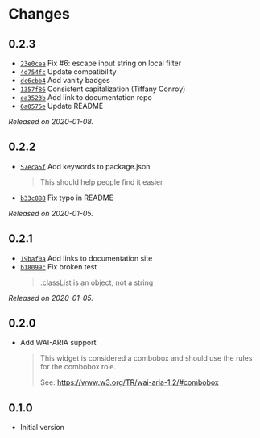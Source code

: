 # Changes

## 0.2.3

- [`23e0cea`](https://plete.dev/commit/23e0cea57c6484e9d1a148ed58e3644ccbc3ba29)
  Fix #6: escape input string on local filter
- [`4d754fc`](https://plete.dev/commit/4d754fc012512931b1f946cd53aa81a74a84691f)
  Update compatibility
- [`dc6cbb4`](https://plete.dev/commit/dc6cbb4caa6209c7f957d1b41e0d0540aa785c6a)
  Add vanity badges
- [`1357f86`](https://plete.dev/commit/1357f860f92329c5326d30622ec68b082e9ff0d3)
  Consistent capitalization (Tiffany Conroy)
- [`ea3523b`](https://plete.dev/commit/ea3523b01db73d59aae3033a3c3d70abe79d6aa3)
  Add link to documentation repo
- [`6a0575e`](https://plete.dev/commit/6a0575e7a6952a6f1ac5e0cde61693d8b22f60c7)
  Update README

_Released on 2020-01-08._

## 0.2.2

- [`57eca5f`](https://plete.dev/commit/57eca5f89318183f3263e76042f98502fbf17279)
  Add keywords to package.json
    >
    > This should help people find it easier
    >
- [`b33c888`](https://plete.dev/commit/b33c888911207fe3e0035fd5743f21fcbb34f4ac)
  Fix typo in README

_Released on 2020-01-05._

## 0.2.1

- [`19baf0a`](https://plete.dev/commit/19baf0a87c6cbd6a2f692e564a8b342909e32b93)
  Add links to documentation site
- [`b18099c`](https://plete.dev/commit/b18099c7095c50ec3f42318e197dd8fa7cbdccfe)
  Fix broken test
    >
    > .classList is an object, not a string
    >

_Released on 2020-01-05._

## 0.2.0

- Add WAI-ARIA support
    >
    > This widget is considered a combobox and should use the rules for the
    > combobox role.
    >
    > See: https://www.w3.org/TR/wai-aria-1.2/#combobox

## 0.1.0

- Initial version
